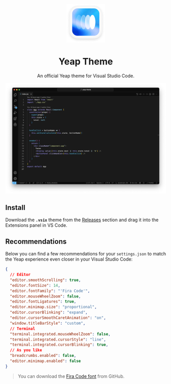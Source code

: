<div align="center">
  <img src="https://raw.githubusercontent.com/asmirbe/yeap-theme/refs/heads/master/media/small.png" width="120" alt="Yeap Theme Logo" />
  <h1 align="center">Yeap Theme</h1>
  <p align="center">An official Yeap theme for Visual Studio Code.</p>
</div>
<p align="center">
  <img src="./media/preview.png" alt="Theme preview in Visual Studio Code" />
</p>

## Install

Download the **`.vsix`** theme from the [Releases](https://github.com/asmirbe/yeap-theme/releases/tag/v1.0.5) section and drag it into the Extensions panel in VS Code.

## Recommendations

Below you can find a few recommendations for your `settings.json` to match the Yeap experience even closer in your Visual Studio Code:

```JSON
{
  // Editor
  "editor.smoothScrolling": true,
  "editor.fontSize": 14,
  "editor.fontFamily": "'Fira Code'",
  "editor.mouseWheelZoom": false,
  "editor.fontLigatures": true,
  "editor.minimap.size": "proportional",
  "editor.cursorBlinking": "expand",
  "editor.cursorSmoothCaretAnimation": "on",
  "window.titleBarStyle": "custom",
  // Terminal
  "terminal.integrated.mouseWheelZoom": false,
  "terminal.integrated.cursorStyle": "line",
  "terminal.integrated.cursorBlinking": true,
  // As you like
  "breadcrumbs.enabled": false,
  "editor.minimap.enabled": false
}
```

> You can download the [Fira Code font][fira-code-install] from GitHub.

[fira-code-install]: https://github.com/tonsky/FiraCode
